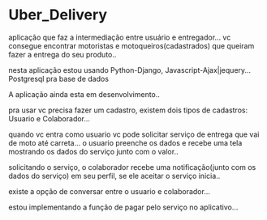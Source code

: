 # Uber_Delivery

aplicação que faz a intermediação entre usuário e entregador... vc consegue encontrar motoristas e motoqueiros(cadastrados) que queiram fazer a entrega do seu produto..

nesta aplicação estou usando Python-Django, Javascript-Ajax|jequery...
 Postgresql pra base de dados

A aplicação ainda esta em desenvolvimento..

pra usar vc precisa fazer um cadastro, existem dois tipos de cadastros: Usuario e Colaborador...

quando vc entra como usuario vc pode solicitar serviço de entrega que vai de moto até carreta... o usuario preenche os dados e recebe uma tela mostrando os dados do serviço junto com o valor..

solicitando o serviço, o colaborador recebe uma notificação(junto com os dados do serviço) em seu perfil, se ele aceitar o serviço inicia..

existe a opção de conversar entre o usuario e colaborador...

estou implementando a função de pagar pelo serviço no aplicativo...


